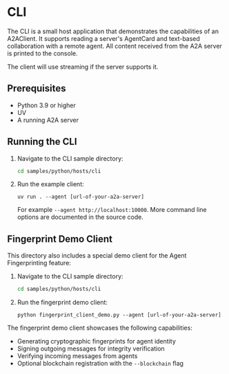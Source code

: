 # CLI

The CLI is a small host application that demonstrates the capabilities of an A2AClient. It supports reading a server's AgentCard and text-based collaboration with a remote agent. All content received from the A2A server is printed to the console. 

The client will use streaming if the server supports it.

## Prerequisites

- Python 3.9 or higher
- UV
- A running A2A server

## Running the CLI

1. Navigate to the CLI sample directory:
    ```bash
    cd samples/python/hosts/cli
    ```
2. Run the example client:
    ```
    uv run . --agent [url-of-your-a2a-server]
    ```
   For example `--agent http://localhost:10000`. More command line options are documented in the source code.

## Fingerprint Demo Client

This directory also includes a special demo client for the Agent Fingerprinting feature:

1. Navigate to the CLI sample directory:
    ```bash
    cd samples/python/hosts/cli
    ```
2. Run the fingerprint demo client:
    ```
    python fingerprint_client_demo.py --agent [url-of-your-a2a-server]
    ```

The fingerprint demo client showcases the following capabilities:
- Generating cryptographic fingerprints for agent identity
- Signing outgoing messages for integrity verification
- Verifying incoming messages from agents
- Optional blockchain registration with the `--blockchain` flag